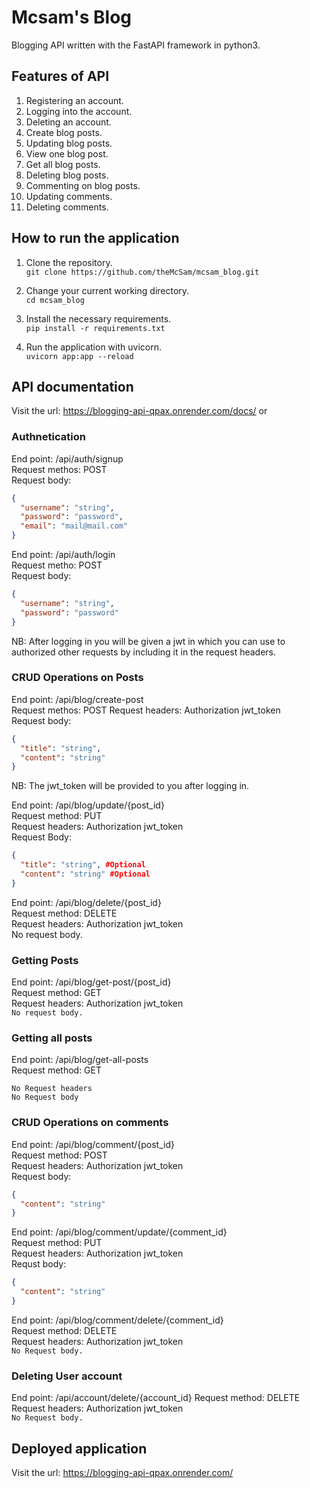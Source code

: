 # Mcsam's Blog
Blogging API written with the FastAPI framework in python3.

## Features of API
1. Registering an account.
2. Logging into the account.
3. Deleting an account.
4. Create blog posts.
5. Updating blog posts.
6. View one blog post.
7. Get all blog posts.
8. Deleting blog posts.
9. Commenting on blog posts.
10. Updating  comments.
11. Deleting comments.

## How to run the application
1. Clone the repository.<br>
```git clone https://github.com/theMcSam/mcsam_blog.git```

2. Change your current working directory.<br>
```cd mcsam_blog```

3. Install the necessary requirements.<br>
```pip install -r requirements.txt```

4. Run the application with uvicorn.<br>
```uvicorn app:app --reload```

## API documentation
Visit the url: https://blogging-api-qpax.onrender.com/docs/ or

### Authnetication
End point: /api/auth/signup<br>
Request methos: POST <br>
Request body: 
```json
{
  "username": "string",
  "password": "password",
  "email": "mail@mail.com"
}
```

End point: /api/auth/login<br>
Request metho: POST <br>
Request body: 
```json
{
  "username": "string",
  "password": "password"
} 
```
NB: After logging in you will be given a jwt in which you can use to authorized other requests by including it in the request headers. <br>

### CRUD Operations on Posts
End point: /api/blog/create-post<br>
Request methos: POST
Request headers: Authorization jwt_token<br>
Request body:
```json 
{
  "title": "string",
  "content": "string"
}
```
NB: The jwt_token will be provided to you after logging in.

End point: /api/blog/update/{post_id}<br>
Request method: PUT <br>
Request headers: Authorization jwt_token<br>
Request Body:
```json 
{
  "title": "string", #Optional
  "content": "string" #Optional
}
```

End point: /api/blog/delete/{post_id}<br>
Request method: DELETE<br>
Request headers: Authorization jwt_token<br>
No request body.

### Getting Posts
End point: /api/blog/get-post/{post_id} <br>
Request method: GET<br>
Request headers: Authorization jwt_token <br>
```No request body.```

### Getting all posts
End point: /api/blog/get-all-posts<br>
Request method: GET <br>
```
No Request headers
No Request body
```

### CRUD Operations on comments
End point: /api/blog/comment/{post_id}<br>
Request method: POST<br>
Request headers: Authorization jwt_token<br>
Request body:
```json 
{
  "content": "string"
}
```

End point: /api/blog/comment/update/{comment_id}<br>
Request method: PUT<br>
Request headers: Authorization jwt_token<br>
Requst body:
```json 
{
  "content": "string"
}
```

End point: /api/blog/comment/delete/{comment_id}<br>
Request method: DELETE<br>
Request headers: Authorization jwt_token<br>
```No Request body.```

### Deleting User account
End point: /api/account/delete/{account_id}
Request method: DELETE<br>
Request headers: Authorization jwt_token<br>
```No Request body.```


## Deployed application
Visit the url: https://blogging-api-qpax.onrender.com/